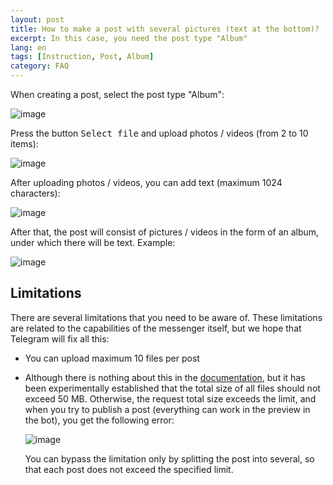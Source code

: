 ```yaml
---
layout: post
title: How to make a post with several pictures (text at the bottom)?
excerpt: In this case, you need the post type "Album"
lang: en
tags: [Instruction, Post, Album]
category: FAQ
---
```


When creating a post, select the post type "Album":

![image](https://user-images.githubusercontent.com/24430718/107145012-e3cb0c80-694f-11eb-8d73-db5f1c37a1f2.png)

Press the button <kbd>Select file</kbd> and upload photos / videos (from 2 to 10 items):

![image](https://user-images.githubusercontent.com/24430718/107145027-01987180-6950-11eb-84b9-194a76ac3283.png)

After uploading photos / videos, you can add text (maximum 1024 characters):

![image](https://user-images.githubusercontent.com/24430718/107145037-137a1480-6950-11eb-9c71-467f725f26d3.png)

After that, the post will consist of pictures / videos in the form of an album, under which there will be text. Example:

![image](https://user-images.githubusercontent.com/24430718/107145046-1ffe6d00-6950-11eb-9f01-db18b3386656.png)


## Limitations

There are several limitations that you need to be aware of. These limitations are related to the capabilities of the messenger itself, but we hope that Telegram will fix all this:

* You can upload maximum 10 files per post

* Although there is nothing about this in the [documentation](https://core.telegram.org/bots/api#sendmediagroup), but it has been experimentally established that the total size of all files should not exceed 50 MB. Otherwise, the request total size exceeds the limit, and when you try to publish a post (everything can work in the preview in the bot), you get the following error:

  ![image](https://user-images.githubusercontent.com/24430718/131265380-c51aba6e-189d-45b0-bb81-fe33f6faaed5.png)

  You can bypass the limitation only by splitting the post into several, so that each post does not exceed the specified limit.
